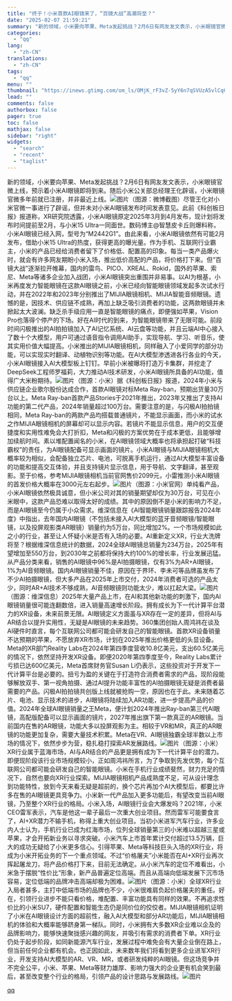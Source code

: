 ```yaml
---
title: "终于！小米首款AI眼镜来了，“百镜大战”高潮将至？"
date: "2025-02-07 21:59:21"
summary: "新的领域，小米要向苹果、Meta发起挑战？2月6日有网友发文表示，小米眼镜官微上线，预示着小米AI眼..."
categories:
  - "qq"
lang:
  - "zh-CN"
translations:
  - "zh-CN"
tags:
  - "qq"
menu: ""
thumbnail: "https://inews.gtimg.com/om_ls/OMjK_rF3vZ-5yY6n7qSVUzA5vlCq6H8dIikhIPcrxkymoAA_640360/0"
lead: ""
comments: false
authorbox: false
pager: true
toc: false
mathjax: false
sidebar: "right"
widgets:
  - "search"
  - "recent"
  - "taglist"
---
```


新的领域，小米要向苹果、Meta发起挑战？2月6日有网友发文表示，小米眼镜官微上线，预示着小米AI眼镜即将到来。随后小米公关部总经理王化辟谣，小米眼镜官微多年前就已注册，并非最近上线。![图片](https://inews.gtimg.com/om_bt/Ov2mrs4spKZBaG7N7oHKdUHm6qL92_UO6l8PWOFQ7Q8C0AA/641)（图源：微博截图）尽管王化对小米官微一事进行了辟谣，但并未对小米AI眼镜发布时间发表意见。此前《科创板日报》报道称，XR研究院透露，小米AI眼镜原定2025年3月到4月发布，现计划将发布时间提前至2月，与小米15 Ultra一同面世。数码博主@智慧皮卡丘则爆料称，小米AI眼镜已经入网，型号为“M2442G1”。由此来看，小米AI眼镜依然有可能2月发布，借助小米15 Ultra的热度，获得更高的曝光量。作为手机、互联网行业霸主，小米的产品已经给消费者留下了价格低、配置高的印象。每当一类产品爆火时，就会有许多网友期盼小米入场，推出低价高配的产品，将价格打下来。但“百镜大战”逐渐拉开帷幕，国内的雷鸟、PICO、XREAL、Rokid，国外的苹果、索尼、Meta等诸多企业加入战团，小米AI眼镜突出重围并非易事。以AI为根基，小米再度发力智能眼镜在这款AI眼镜之前，小米已经向智能眼镜领域发起多次试水行动，并在2022年和2023年分别推出了MIJIA眼镜相机、MIJIA智能音频眼镜。遗憾的是，因技术、供应链不成熟，再加上缺乏吸引消费者的功能，这两款眼镜并未掀起太大波澜。缺乏杀手级应用一直是智能眼镜的痛点，即便强如苹果，Vision Pro也落得个停产的下场。好在AI时代的到来，为智能眼镜带来了无限可能。前段时间闪极推出的AI拍拍镜加入了AI记忆系统、AI云盘等功能，并且云端AI中心接入了数十个大模型，用户可通过语音指令调用AI助手，实现导航、学习、听音乐，使其实用价值大幅提高。小米推出的MIJIA眼镜相机，同样融入了小爱同学的部分功能，可以实现实时翻译、动植物识别等功能。在AI大模型渗透进各行各业的今天，小米AI眼镜接入AI大模型板上钉钉。早前小米被曝将打造万卡集群，并挖走了DeepSeek工程师罗福莉，大力推动AI技术研发，小米AI眼镜所具备的AI功能，值得广大米粉期待。![图片](https://inews.gtimg.com/om_bt/OleLzJsTFL2E8xrlO3Vt0VxkVZdogurBME4_BLHLBVW_UAA/641)（图源：小米）据《科创板日报》报道，2024年小米与供应链企业歌尔股份达成合作，首款AI眼镜对标Meta Ray-ban，预期出货量30万台以上。Meta Ray-ban首款产品Stories于2021年推出，2023年又推出了支持AI功能的第二代产品，2024年销量超过100万台。需要注意的是，与闪极AI拍拍镜相同，Meta Ray-ban的两款产品均搭载普通镜片，不能显示画面，而小米的试水之作MIJIA眼镜相机的屏幕却可以显示内容。若镜片不能显示信息，用户的交互便捷度和实用性难免会大打折扣，Meta和闪极的方案优势在于成本更低，且能够增加续航时间。素以堆配置闻名的小米，在AI眼镜领域大概率也将承担起打破“科技霸权”的责任，为AI眼镜配备可显示画面的镜片。小米AI眼镜与MIJIA眼镜相机大概率较为相似，会配备独立芯片、电池，可脱离手机运行，通过AI大模型丰富设备的功能和提高交互体验，并且支持镜片显示信息，用于导航、文字翻译，甚至观影。至于价格，参考MIJIA眼镜相机当前官网售价2099元，小雷推测小米AI眼镜的首发价格大概率在3000元左右起步。![图片](https://inews.gtimg.com/om_bt/Ok2bJs4WW8oDi1BU5bOMTxqaDD0u-7WO_y1T6X2rCguYsAA/641)（图源：小米官网）单纯看产品，小米AI眼镜依然极具诚意，但小米公司对其的销量期望却仅为30万台，可见在小米眼中，这款产品恐难以取得太好的成绩。其中的原因倒不是小米的影响力不足，而是AI眼镜至今仍属于小众需求。维深信息在《AI智能眼镜销量跟踪报告2024年度》中指出，去年国内AI眼镜（不包括未接入AI大模型的蓝牙音频眼镜/智能眼镜，以及投屏观影类AR眼镜）销量约为5万台，同比增加2%。一个市场规模如此之小的行业，甚至让人怀疑小米是否有入场的必要。AI重新定义XR，行业大洗牌将至？根据维深信息统计的数据，2024全球AI眼镜总销量为234万台，2025年有望增加至550万台，到2030年之前都将保持大约100%的增长率，行业发展迅猛。从产品分类来看，销售的AI眼镜中96%是AI拍摄眼镜，仅有3%为AR+AI眼镜，1%为AI音频眼镜。国内AI眼镜销量不佳，原因在于界环、李未可等品牌虽发布了不少AI拍摄眼镜，但大多产品在2025年上市交付，2024年消费者可选的产品太少，同时AR+AI技术不够成熟，AI音频眼镜则功能太少，难以扛起大梁。![图片](https://inews.gtimg.com/om_bt/OFUmdIMY7BZrpyKzSTIPEGNVRorhlAXYNCCKjVX7dCn1YAA/641)（图源：维深信息）2025年大量产品上市，在AI和其他新功能的刺激下，国内AI眼镜销量很可能连翻数倍，进入销量高速增长阶段。拥有成长为下一代计算平台潜力的XR设备，未来前景无限。AI眼镜定义方面虽与XR存在一定的差异，但将AI与AR结合以提升实用性，无疑是AI眼镜的未来趋势。360集团创始人周鸿祎在谈及AI硬件时直言，每个互联网公司都可能会研发自己的智能眼镜。首款XR设备销量不达预期的苹果，不愿放弃XR市场，计划在2025年推出价格更低的头显设备。Meta的XR部门Reality Labs在2024年第四季度营收10.8亿美元，支出60.5亿美元的情况下，依然坚持开发XR设备。即便2020年第四季度至今，Reality Labs累计亏损已达600亿美元，Meta首席财务官Susan Li仍表示，这些投资对于开发下一代计算平台是必要的。扭亏为盈的关键在于打造符合消费者需求的产品，现阶段能够解放双手、第一视角拍摄、通过AI提升功能丰富性的AI拍摄眼镜无疑是消费者最需要的产品。闪极AI拍拍镜共创版上线就被抢购一空，原因也在于此。未来随着芯片、电池、显示技术的进步，AI眼镜将陆续加入AR功能，进一步提高产品的价值。2024年全球AI眼镜销量之王Meta，便计划2024年推出Ray-ban第三代AI眼镜，高配版配备可以显示画面的镜片，2027年推出旗下第一款真正的AR眼镜。当前国内在售的AR眼镜，功能大多以投屏观影为主。相较于VR和MR，真正的AR眼镜的功能更加复杂，需要大量技术积累。Meta在VR、AI眼镜独霸全球半数以上市场的情况下，依然步步为营，稳扎稳打探索AR发展路线。![图片](https://inews.gtimg.com/om_bt/OuB9Rfanjbzh4QmAwggbazRQoxumadoQeE9ukx82qKu7wAA/641)（图源：小米）XR行业属于蓝海市场，AI与AR结合的产品更是拥有成为下一代计算平台的潜力。即便现阶段该行业市场规模较小，正如周鸿祎所言，为了争取到先发优势，每个互联网公司都可能会研发自己的智能眼镜。小米在手机行业成绩斐然，财力充足的情况下，自然也要向XR行业探索。MIJIA眼镜相机产品成熟度不足，可从设计理念到功能特性，放到今天来看无疑是超前的，换个芯片再加个AI大模型后，都要比许多在售的AI眼镜更具竞争力。小米新一代产品加入更多功能后，有望改变当前AI眼镜，乃至整个XR行业的格局。小米入场，AI眼镜行业会大爆发吗？2021年，小米CEO雷军表示，汽车是他这一辈子最后一次重大创业项目。然而雷军可能要食言了，AI+XR潜力不输手机，称得上重大创业项目。当初小米进军汽车行业，许多业内人士认为，手机行业已成为红海市场，位列全球销量第三的小米难以超越三星或苹果，才会开拓新业务以寻求突破。小米汽车上市首年累计交付超过13.5万辆，巨大的成功无疑给了小米更多信心。引得苹果、Meta等科技巨头入场的XR行业，将成为小米开拓业务的下一个重点领域。不过“价格屠夫”小米能否在AI+XR行业再次挥起屠龙刀，将产品价格打下来，目前无法确定。从小米汽车的定位不难看出，小米急于摆脱“性价比”形象，新产品普遍定位高端。而且从高端向低端发展下沉市场容易，定位低端的品牌冲击高端却极为困难。![图片](https://inews.gtimg.com/om_bt/OrdOFMGeXmCkB6PTKzV6ft6bda_Fu0rLtrA57BIoPTDNYAA/641)（图源：小米）全球XR行业入局者甚多，主打中低端市场的品牌也不少，小米很难肩负起价格屠夫的重任。好在，引领行业进步不能只看价格，堆配置、丰富功能具有同样的效果。不再追求性价比的小米SU7，硬件配置和智能生态仍是同价位的佼佼者。MIJIA眼镜相机证明了小米在AI眼镜设计方面的超前性，融入AI大模型和部分AR功能后，MIJIA眼镜相机的体验和大概率能够跻身第一梯队。同时，小米拥有大多数XR企业难以企及的品牌影响力，能够快速聚拢感兴趣的网友，并吸引有需求的消费者下单。XR行业仍处于起步阶段，如同新能源汽车行业，发展过程中难免会有大量企业倒在路上，但当前任何企业都有机会。也正因如此，未来数年我们将看到更多企业进军XR行业，开发支持AI大模型的AR、VR、MR，或者研发纯粹的AI眼镜。但这场竞争并不完全公平，小米、苹果、Meta等财力雄厚、影响力强大的企业更有机会笑到最后，甚至改变整个行业的格局，引领产品的设计思路与发展路线。![图片](https://inews.gtimg.com/om_bt/O5l9P1JbGo4nHI5fEy_BCPJy_NVMW6ukjzgYnc0ulqZS0AA/641)

[qq](https://new.qq.com/rain/a/20250207A091AO00)
